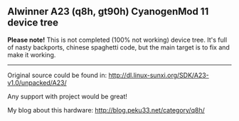 Alwinner A23 (q8h, gt90h) CyanogenMod 11 device tree
----------------------------------------------------

**Please note!**
This is not completed (100% not working) device tree. It's full of nasty backports, chinese spaghetti code, but the main target is to fix and make it working.


----------


Original source could be found in: http://dl.linux-sunxi.org/SDK/A23-v1.0/unpacked/A23/

Any support with project would be great!

My blog about this hardware: http://blog.peku33.net/category/q8h/


